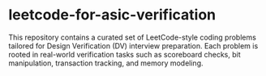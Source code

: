 # leetcode-for-asic-verification
This repository contains a curated set of LeetCode-style coding problems tailored for Design Verification (DV) interview preparation. Each problem is rooted in real-world verification tasks such as scoreboard checks, bit manipulation, transaction tracking, and memory modeling.

